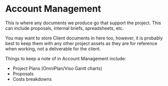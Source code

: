 # Account Management

This is where any documents we produce go that support the project. This can include proposals, internal briefs, spreadsheets, etc.

You may want to store Client documents in here too, however, it is probably best to keep them with any other project assets as they are for reference when working, not a deliverable for the client.

Things to keep a note of in Account Management include:

* Project Plans (OmniPlan/Viso Gantt charts)
* Proposals
* Costs breakdowns